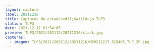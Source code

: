 ```yaml
---
layout: capture
label: 20211216
title: Capturas da esta&ccedil;&atilde;o TLP3
station: TLP3
date: 2021-12-17 01:54:05
preview: TLP3/2021/202112/20211216/stack.jpg
capturas:
  - imagem: TLP3/2021/202112/20211216/M20211217_015405_TLP_3P.jpg
---
```

